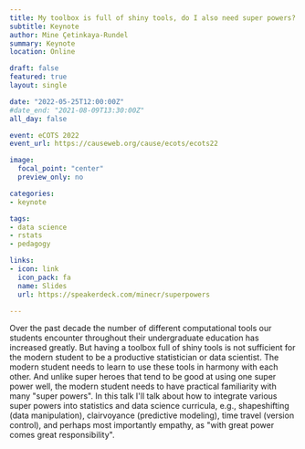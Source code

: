 ```yaml
---
title: My toolbox is full of shiny tools, do I also need super powers?
subtitle: Keynote
author: Mine Çetinkaya-Rundel
summary: Keynote
location: Online

draft: false
featured: true
layout: single

date: "2022-05-25T12:00:00Z"
#date_end: "2021-08-09T13:30:00Z"
all_day: false

event: eCOTS 2022
event_url: https://causeweb.org/cause/ecots/ecots22

image:
  focal_point: "center"
  preview_only: no

categories:
- keynote

tags:
- data science
- rstats
- pedagogy

links:
- icon: link
  icon_pack: fa
  name: Slides
  url: https://speakerdeck.com/minecr/superpowers

---
```


Over the past decade the number of different computational tools our students encounter throughout their undergraduate education has increased greatly. But having a toolbox full of shiny tools is not sufficient for the modern student to be a productive statistician or data scientist. The modern student needs to learn to use these tools in harmony with each other. And unlike super heroes that tend to be good at using one super power well, the modern student needs to have practical familiarity with many "super powers". In this talk I'll talk about how to integrate various super powers into statistics and data science curricula, e.g., shapeshifting (data manipulation), clairvoyance (predictive modeling), time travel (version control), and perhaps most importantly empathy, as "with great power comes great responsibility".
